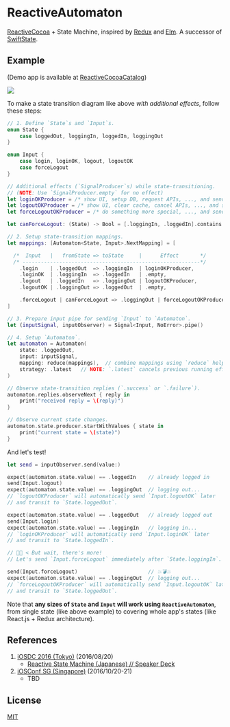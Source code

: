 # ReactiveAutomaton

[ReactiveCocoa](https://github.com/ReactiveCocoa/ReactiveCocoa) + State Machine, inspired by [Redux](https://github.com/reactjs/redux) and [Elm](http://elm-lang.org/). A successor of [SwiftState](https://github.com/ReactKit/SwiftState).

## Example

(Demo app is available at [ReactiveCocoaCatalog](https://github.com/inamiy/ReactiveCocoaCatalog))

![](Assets/login-diagram.png)

To make a state transition diagram like above _with additional effects_, follow these steps:

```swift
// 1. Define `State`s and `Input`s.
enum State {
    case loggedOut, loggingIn, loggedIn, loggingOut
}

enum Input {
    case login, loginOK, logout, logoutOK
    case forceLogout
}

// Additional effects (`SignalProducer`s) while state-transitioning.
// (NOTE: Use `SignalProducer.empty` for no effect)
let loginOKProducer = /* show UI, setup DB, request APIs, ..., and send `Input.loginOK` */
let logoutOKProducer = /* show UI, clear cache, cancel APIs, ..., and send `Input.logoutOK` */
let forceLogoutOKProducer = /* do something more special, ..., and send `Input.logoutOK` */

let canForceLogout: (State) -> Bool = [.loggingIn, .loggedIn].contains

// 2. Setup state-transition mappings.
let mappings: [Automaton<State, Input>.NextMapping] = [

  /*  Input   |   fromState => toState     |      Effect       */
  /* ----------------------------------------------------------*/
    .login    | .loggedOut  => .loggingIn  | loginOKProducer,
    .loginOK  | .loggingIn  => .loggedIn   | .empty,
    .logout   | .loggedIn   => .loggingOut | logoutOKProducer,
    .logoutOK | .loggingOut => .loggedOut  | .empty,

    .forceLogout | canForceLogout => .loggingOut | forceLogoutOKProducer
]

// 3. Prepare input pipe for sending `Input` to `Automaton`.
let (inputSignal, inputObserver) = Signal<Input, NoError>.pipe()

// 4. Setup `Automaton`.
let automaton = Automaton(
    state: .loggedOut,
    input: inputSignal,
    mapping: reduce(mappings),  // combine mappings using `reduce` helper
    strategy: .latest   // NOTE: `.latest` cancels previous running effect
)

// Observe state-transition replies (`.success` or `.failure`).
automaton.replies.observeNext { reply in
    print("received reply = \(reply)")
}

// Observe current state changes.
automaton.state.producer.startWithValues { state in
    print("current state = \(state)")
}
```

And let's test!

```swift
let send = inputObserver.send(value:)

expect(automaton.state.value) == .loggedIn    // already logged in
send(Input.logout)
expect(automaton.state.value) == .loggingOut  // logging out...
// `logoutOKProducer` will automatically send `Input.logoutOK` later
// and transit to `State.loggedOut`.

expect(automaton.state.value) == .loggedOut   // already logged out
send(Input.login)
expect(automaton.state.value) == .loggingIn   // logging in...
// `loginOKProducer` will automatically send `Input.loginOK` later
// and transit to `State.loggedIn`.

// 👨🏽 < But wait, there's more!
// Let's send `Input.forceLogout` immediately after `State.loggingIn`.

send(Input.forceLogout)                       // 💥💣💥
expect(automaton.state.value) == .loggingOut  // logging out...
// `forceLogoutOKProducer` will automatically send `Input.logoutOK` later
// and transit to `State.loggedOut`.
```

Note that **any sizes of `State` and `Input` will work using `ReactiveAutomaton`**, from single state (like above example) to covering whole app's states (like React.js + Redux architecture).

## References

1. [iOSDC 2016 (Tokyo)](https://iosdc.jp/2016/) (2016/08/20)
    - [Reactive State Machine (Japanese) // Speaker Deck](https://speakerdeck.com/inamiy/reactive-state-machine-japanese)
2. [iOSConf SG (Singapore)](http://iosconf.sg/) (2016/10/20-21)
    - TBD

## License

[MIT](LICENSE)
